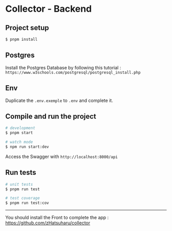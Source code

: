 # Collector - Backend
## Project setup

```bash
$ pnpm install
```

## Postgres

Install the Postgres Database by following this tutorial : `https://www.w3schools.com/postgresql/postgresql_install.php`

## Env

Duplicate the `.env.exemple` to `.env` and complete it.

## Compile and run the project

```bash
# development
$ pnpm start

# watch mode
$ npm run start:dev
```

Access the Swagger with `http://localhost:8000/api`

## Run tests

```bash
# unit tests
$ pnpm run test

# test coverage
$ pnpm run test:cov
```

---

You should install the Front to complete the app : https://github.com/zHatsuharu/collector
